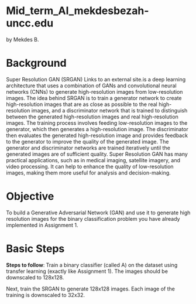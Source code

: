# Mid_term_AI_mekdesbezah-uncc.edu
by Mekdes B.
# Background
Super Resolution GAN (SRGAN) Links to an external site.is a deep learning architecture that uses a combination of GANs and convolutional neural networks (CNNs) to generate high-resolution images from low-resolution images. The idea behind SRGAN is to train a generator network to create high-resolution images that are as close as possible to the real high-resolution images, and a discriminator network that is trained to distinguish between the generated high-resolution images and real high-resolution images. The training process involves feeding low-resolution images to the generator, which then generates a high-resolution image. The discriminator then evaluates the generated high-resolution image and provides feedback to the generator to improve the quality of the generated image. The generator and discriminator networks are trained iteratively until the generated images are of sufficient quality. Super Resolution GAN has many practical applications, such as in medical imaging, satellite imagery, and video processing. It can help to enhance the quality of low-resolution images, making them more useful for analysis and decision-making.
# Objective
To build a Generative Adversarial Network (GAN) and use it to generate high resolution images for the binary classification problem you have already implemented in Assignment 1.

# Basic Steps
**Steps to follow**: Train a binary classifier (called A) on the dataset using transfer learning (exactly like Assignment 1). The images should be downscaled to 128x128.

Next, train the SRGAN to generate 128x128 images. Each image of the training is downscaled to 32x32.
